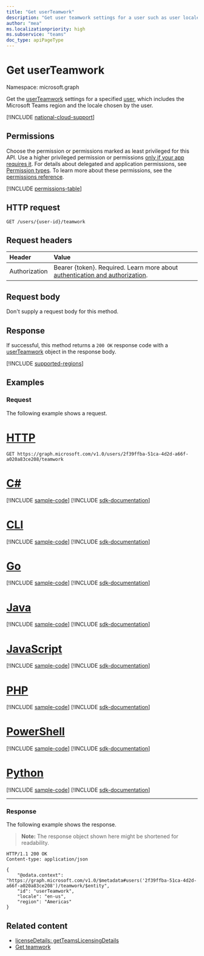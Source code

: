 ```yaml
---
title: "Get userTeamwork"
description: "Get user teamwork settings for a user such as user locale and user region."
author: "mea"
ms.localizationpriority: high
ms.subservice: "teams"
doc_type: apiPageType
---
```


# Get userTeamwork

Namespace: microsoft.graph

Get the [userTeamwork](../resources/userteamwork.md) settings for a specified [user](../resources/user.md), which includes the Microsoft Teams region and the locale chosen by the user.

[!INCLUDE [national-cloud-support](../../includes/all-clouds.md)]

## Permissions

Choose the permission or permissions marked as least privileged for this API. Use a higher privileged permission or permissions [only if your app requires it](/graph/permissions-overview#best-practices-for-using-microsoft-graph-permissions). For details about delegated and application permissions, see [Permission types](/graph/permissions-overview#permission-types). To learn more about these permissions, see the [permissions reference](/graph/permissions-reference).

<!-- { "blockType": "permissions", "name": "userteamwork_get" } -->
[!INCLUDE [permissions-table](../includes/permissions/userteamwork-get-permissions.md)]

## HTTP request
<!-- { "blockType": "ignored" } -->
```http
GET /users/{user-id}/teamwork
```

## Request headers

| Header           | Value                      |
| :--------------- | :------------------------- |
|Authorization|Bearer {token}. Required. Learn more about [authentication and authorization](/graph/auth/auth-concepts).|

## Request body

Don't supply a request body for this method.

## Response

If successful, this method returns a `200 OK` response code with a [userTeamwork](../resources/userteamwork.md) object in the response body.

[!INCLUDE [supported-regions](../../includes/teamwork-supported-regions.md)]

## Examples

### Request

The following example shows a request.

# [HTTP](#tab/http)
<!-- {
  "blockType": "request",
  "name": "get_userTeamworkSettings_for_user",
  "sampleKeys": ["2f39ffba-51ca-4d2d-a66f-a020a83ce208"]
}-->
```msgraph-interactive
GET https://graph.microsoft.com/v1.0/users/2f39ffba-51ca-4d2d-a66f-a020a83ce208/teamwork
```

# [C#](#tab/csharp)
[!INCLUDE [sample-code](../includes/snippets/csharp/get-userteamworksettings-for-user-csharp-snippets.md)]
[!INCLUDE [sdk-documentation](../includes/snippets/snippets-sdk-documentation-link.md)]

# [CLI](#tab/cli)
[!INCLUDE [sample-code](../includes/snippets/cli/get-userteamworksettings-for-user-cli-snippets.md)]
[!INCLUDE [sdk-documentation](../includes/snippets/snippets-sdk-documentation-link.md)]

# [Go](#tab/go)
[!INCLUDE [sample-code](../includes/snippets/go/get-userteamworksettings-for-user-go-snippets.md)]
[!INCLUDE [sdk-documentation](../includes/snippets/snippets-sdk-documentation-link.md)]

# [Java](#tab/java)
[!INCLUDE [sample-code](../includes/snippets/java/get-userteamworksettings-for-user-java-snippets.md)]
[!INCLUDE [sdk-documentation](../includes/snippets/snippets-sdk-documentation-link.md)]

# [JavaScript](#tab/javascript)
[!INCLUDE [sample-code](../includes/snippets/javascript/get-userteamworksettings-for-user-javascript-snippets.md)]
[!INCLUDE [sdk-documentation](../includes/snippets/snippets-sdk-documentation-link.md)]

# [PHP](#tab/php)
[!INCLUDE [sample-code](../includes/snippets/php/get-userteamworksettings-for-user-php-snippets.md)]
[!INCLUDE [sdk-documentation](../includes/snippets/snippets-sdk-documentation-link.md)]

# [PowerShell](#tab/powershell)
[!INCLUDE [sample-code](../includes/snippets/powershell/get-userteamworksettings-for-user-powershell-snippets.md)]
[!INCLUDE [sdk-documentation](../includes/snippets/snippets-sdk-documentation-link.md)]

# [Python](#tab/python)
[!INCLUDE [sample-code](../includes/snippets/python/get-userteamworksettings-for-user-python-snippets.md)]
[!INCLUDE [sdk-documentation](../includes/snippets/snippets-sdk-documentation-link.md)]

---

### Response

The following example shows the response.

>**Note:** The response object shown here might be shortened for readability.
<!-- {
  "blockType": "response",
  "truncated": true,
  "@odata.type": "microsoft.graph.userTeamwork"
} -->
```http
HTTP/1.1 200 OK
Content-type: application/json

{
    "@odata.context": "https://graph.microsoft.com/v1.0/$metadata#users('2f39ffba-51ca-4d2d-a66f-a020a83ce208')/teamwork/$entity",
    "id": "userTeamwork",
    "locale": "en-us",
    "region": "Americas"
}
```

## Related content

- [licenseDetails: getTeamsLicensingDetails](licenseDetails-getteamslicensingdetails.md)
- [Get teamwork](teamwork-get.md)
